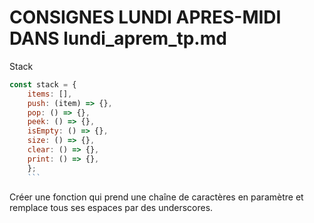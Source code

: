 # CONSIGNES LUNDI APRES-MIDI DANS lundi_aprem_tp.md

Stack

````js
const stack = {
    items: [],
    push: (item) => {},
    pop: () => {},
    peek: () => {},
    isEmpty: () => {},
    size: () => {},
    clear: () => {},
    print: () => {},
    };
    ```
````


Créer une fonction qui prend une chaîne de caractères en paramètre et remplace tous ses espaces par des underscores.





